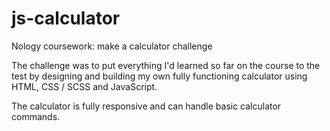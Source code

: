 # js-calculator

Nology coursework: make a calculator challenge

The challenge was to put everything I'd learned so far on the course to the test by designing and building my own fully functioning calculator using HTML, CSS / SCSS and JavaScript.

The calculator is fully responsive and can handle basic calculator commands.
